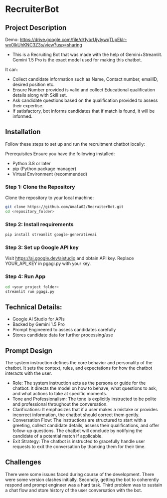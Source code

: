 # RecruiterBot

## Project Description
Demo: https://drive.google.com/file/d/1ybrUjyIywqTLpEkIr-wx0lkUhKNC3Z3s/view?usp=sharing
- This is a Recruiting Bot that was made with the help of Gemini+Streamlit. Gemini 1.5 Pro is the exact model used for making this chatbot. 

It can: 
- Collect candidate information such as Name, Contact number, emailID, desired position etc.
- Ensure Number provided is valid and collect Educational qualification details along with Skill set. 
- Ask candidate questions based on the qualification provided to assess their expertise.
- If satisfactory, bot informs candidates that if match is found, it will be informed. 


## Installation

Follow these steps to set up and run the recruitment chatbot locally:

Prerequisites
Ensure you have the following installed:

- Python 3.8 or later
- pip (Python package manager)
- Virtual Environment (recommended)

### Step 1: Clone the Repository

Clone the repository to your local machine:
```bash
git clone https://github.com/Amala02/RecruiterBot.git
cd <repository_folder>
```
### Step 2: Install requirements

```bash
pip install streamlit google-generativeai
```
### Step 3: Set up Google API key

Visit https://ai.google.dev/aistudio and obtain API key. Replace YOUR_API_KEY in pgagi.py with your key.

### Step 4: Run App

```bash
cd <your project folder>
streamlit run pgagi.py
```    

## Technical Details:
- Google AI Studio for APIs
- Backed by Gemini 1.5 Pro
- Prompt Engineered to assess candidates carefully
- Stores candidate data for further processing/use

## Prompt Design
The system instruction defines the core behavior and personality of the chatbot. It sets the context, rules, and expectations for how the chatbot interacts with the user.

- Role: The system instruction acts as the persona or guide for the chatbot. It directs the model on how to behave, what questions to ask, and what actions to take at specific moments.
- Tone and Professionalism: The tone is explicitly instructed to be polite and professional throughout the conversation.
- Clarifications: It emphasizes that if a user makes a mistake or provides incorrect information, the chatbot should correct them gently.
- Conversation Flow: The instructions are structured to start with a greeting, collect candidate details, assess their qualifications, and offer follow-up questions. The chatbot will conclude by notifying the candidate of a potential match if applicable.
- Exit Strategy: The chatbot is instructed to gracefully handle user requests to exit the conversation by thanking them for their time.

## Challenges
There were some issues faced during course of the development. There were some version clashes initially. Secondly, getting the bot to coherently respond and prompt engineer was a hard task. Third problem was to sustain a chat flow and store history of the user conversation with the bot. 

